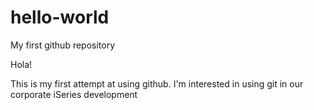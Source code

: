 # hello-world
My first github repository

Hola!

This is my first attempt at using github.  I'm interested in using git in our corporate iSeries development 
